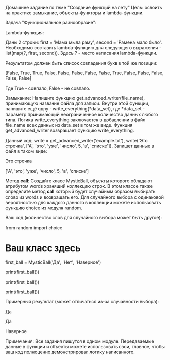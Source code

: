 Домашнее задание по теме "Создание функций на лету"
Цель: освоить на практике замыкание, объекты-функторы и lambda-функции.

Задача "Функциональное разнообразие":

Lambda-функция:

Даны 2 строки:
 first = 'Мама мыла раму', 
 second = 'Рамена мало было'.
  Необходимо составить lambda-функцию для следующего выражения - list(map(?, first, second)).
 Здесь ? - место написания lambda-функции.

Результатом должен быть список совпадения букв в той же позиции:

 [False, True, True, False, False, False, False, False, True, False, False, False, False, False]
 
 Где True - совпало, False - не совпало.

Замыкание: 
 Напишите функцию get_advanced_writer(file_name), принимающую название файла для записи.
 Внутри этой функции, напишите ещё одну - write_everything(*data_set), где *data_set - параметр принимающий неограниченное количество данных любого типа.
 Логика write_everything заключается в добавлении в файл file_name всех данных из data_set в том же виде.
 Функция get_advanced_writer возвращает функцию write_everything.

Данный код:
 write = get_advanced_writer('example.txt'), 
 write('Это строчка', ['А', 'это', 'уже', 'число', 5, 'в', 'списке']). 
 Запишет данные в файл в таком виде:
 
  Это строчка
  
  ['А', 'это', 'уже', 'число', 5, 'в', 'списке']

Метод __call__: 
 Создайте класс MysticBall, объекты которого обладают атрибутом words хранящий коллекцию строк.
 В этом классе также определите метод __call__ который будет случайным образом выбирать слово из words и возвращать его.
 Для случайного выбора с одинаковой вероятностью для каждого данного в коллекции можете использовать функцию choice из модуля random.

 Ваш код (количество слов для случайного выбора может быть другое):
 
 from random import choice
 
 # Ваш класс здесь
 first_ball = MysticBall('Да', 'Нет', 'Наверное')
 
 print(first_ball())
 
 print(first_ball())
 
 print(first_ball())
 
 Примерный результат (может отличаться из-за случайности выбора):
 
 Да
 
 Да
 
 Наверное

 Примечания:
 Все задания пишутся в одном модуле.
 Передаваемые данные в функции и объекты можете использовать свои, главное, чтобы ваш код полноценно демонстрировал логику написанного.

